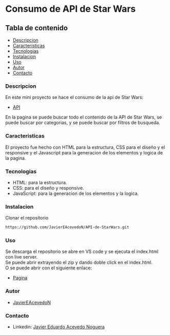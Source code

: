 # Consumo de API de Star Wars
## Tabla de contenido
- [Descripcion](#descripcion)
- [Caracteristicas](#caracteristicas)
- [Tecnologias](#tecnologias)
- [Instalacion](#instalacion)
- [Uso](#uso)
- [Autor](#autor)
- [Contacto](#contacto)
### Descripcion
En este mini proyecto se hace el consumo de la api de Star Wars:
- [API](https://swapi.py4e.com/api/)

En la pagina se puede buscar todo el contenido de la API de Star Wars, se puede buscar por categorias, y se puede buscar por filtros de busqueda.
### Caracteristicas
El proyecto fue hecho con HTML para la estructura, CSS para el diseño y el responsive y el Javascript para la generacion de los elementos y logica de la pagina.
### Tecnologias
- HTML: para la estructura.
- CSS: para el diseño y responsive.
- JavaScript: para la generacion de los elementos y la logica.
### Instalacion
Clonar el repositorio
```sh
https://github.com/JavierEAcevedoN/API-de-StarWars.git
```
### Uso
Se descarga el repositorio se abre en VS code y se ejecuta el index.html con live server.  
Se puede abrir extrayendo el zip y dando doble click en el index.html.  
O se puede abrir con el siguiente enlace:
- [Pagina](https://javiereacevedon.github.io/API-de-StarWars/)
### Autor
- [JavierEAcevedoN](https://github.com/JavierEAcevedoN)
### Contacto
- Linkedin: [Javier Eduardo Acevedo Noguera](https://www.linkedin.com/in/javier-eduardo-acevedo-noguera)

